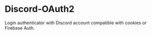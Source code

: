 # Discord-OAuth2
Login authenticator with Discord account compatible with cookies or Firebase Auth.
